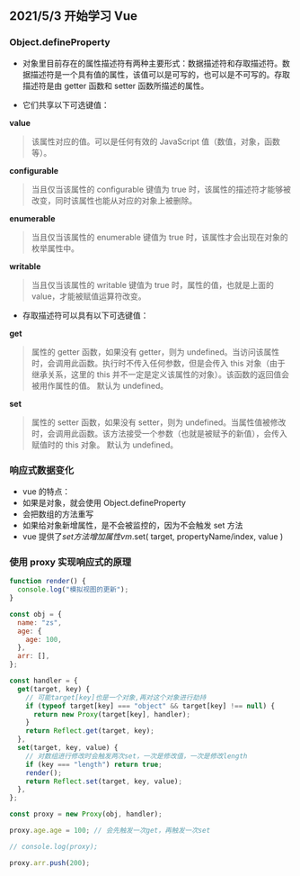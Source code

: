 ## 2021/5/3 开始学习 Vue

### Object.defineProperty

- 对象里目前存在的属性描述符有两种主要形式：数据描述符和存取描述符。数据描述符是一个具有值的属性，该值可以是可写的，也可以是不可写的。存取描述符是由 getter 函数和 setter 函数所描述的属性。

- 它们共享以下可选键值：

**value**

> 该属性对应的值。可以是任何有效的 JavaScript 值（数值，对象，函数等）。

**configurable**

> 当且仅当该属性的 configurable 键值为 true 时，该属性的描述符才能够被改变，同时该属性也能从对应的对象上被删除。

**enumerable**

> 当且仅当该属性的 enumerable 键值为 true 时，该属性才会出现在对象的枚举属性中。

**writable**

> 当且仅当该属性的 writable 键值为 true 时，属性的值，也就是上面的 value，才能被赋值运算符改变。

- 存取描述符可以具有以下可选键值：

**get**

> 属性的 getter 函数，如果没有 getter，则为 undefined。当访问该属性时，会调用此函数。执行时不传入任何参数，但是会传入 this 对象（由于继承关系，这里的 this 并不一定是定义该属性的对象）。该函数的返回值会被用作属性的值。
> 默认为 undefined。

**set**

> 属性的 setter 函数，如果没有 setter，则为 undefined。当属性值被修改时，会调用此函数。该方法接受一个参数（也就是被赋予的新值），会传入赋值时的 this 对象。
> 默认为 undefined。

### 响应式数据变化

- vue 的特点：
- 如果是对象，就会使用 Object.defineProperty
- 会把数组的方法重写
- 如果给对象新增属性，是不会被监控的，因为不会触发 set 方法
- vue 提供了$set 方法增加属性 vm.$set( target, propertyName/index, value )

### 使用 proxy 实现响应式的原理

```js
function render() {
  console.log("模拟视图的更新");
}

const obj = {
  name: "zs",
  age: {
    age: 100,
  },
  arr: [],
};

const handler = {
  get(target, key) {
    // 可能target[key]也是一个对象,再对这个对象进行劫持
    if (typeof target[key] === "object" && target[key] !== null) {
      return new Proxy(target[key], handler);
    }
    return Reflect.get(target, key);
  },
  set(target, key, value) {
    // 对数组进行修改时会触发两次set，一次是修改值，一次是修改length
    if (key === "length") return true;
    render();
    return Reflect.set(target, key, value);
  },
};

const proxy = new Proxy(obj, handler);

proxy.age.age = 100; // 会先触发一次get，再触发一次set

// console.log(proxy);

proxy.arr.push(200);
```
